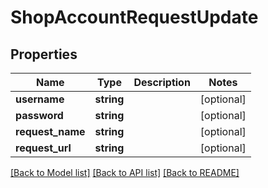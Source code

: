 # ShopAccountRequestUpdate

## Properties
Name | Type | Description | Notes
------------ | ------------- | ------------- | -------------
**username** | **string** |  | [optional] 
**password** | **string** |  | [optional] 
**request_name** | **string** |  | [optional] 
**request_url** | **string** |  | [optional] 

[[Back to Model list]](../README.md#documentation-for-models) [[Back to API list]](../README.md#documentation-for-api-endpoints) [[Back to README]](../README.md)


